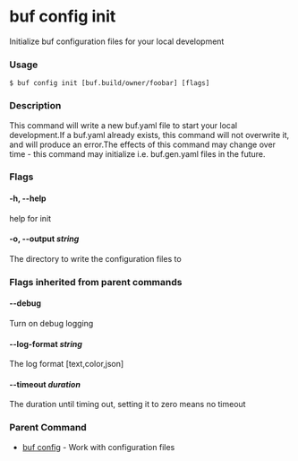 # buf config init

Initialize buf configuration files for your local development

### Usage

```console
$ buf config init [buf.build/owner/foobar] [flags]
```

### Description

This command will write a new buf.yaml file to start your local development.If a buf.yaml already exists, this command will not overwrite it, and will produce an error.The effects of this command may change over time - this command may initialize i.e. buf.gen.yaml files in the future.

### Flags

#### \-h, --help

help for init

#### \-o, --output _string_

The directory to write the configuration files to

### Flags inherited from parent commands

#### \--debug

Turn on debug logging

#### \--log-format _string_

The log format \[text,color,json\]

#### \--timeout _duration_

The duration until timing out, setting it to zero means no timeout

### Parent Command

- [buf config](../) - Work with configuration files
